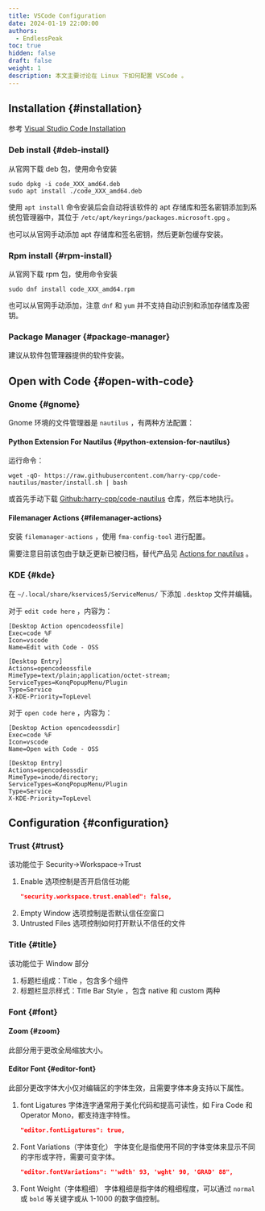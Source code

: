 ```yaml
---
title: VSCode Configuration
date: 2024-01-19 22:00:00
authors:
  - EndlessPeak
toc: true
hidden: false
draft: false
weight: 1
description: 本文主要讨论在 Linux 下如何配置 VSCode 。
---
```


## Installation {#installation}

参考 [Visual Studio Code Installation](https://code.visualstudio.com/docs/setup/linux)


### Deb install {#deb-install}

从官网下载 deb 包，使用命令安装

```shell
sudo dpkg -i code_XXX_amd64.deb
sudo apt install ./code_XXX_amd64.deb
```

使用 `apt install` 命令安装后会自动将该软件的 apt 存储库和签名密钥添加到系统包管理器中，其位于 `/etc/apt/keyrings/packages.microsoft.gpg` 。

也可以从官网手动添加 apt 存储库和签名密钥，然后更新包缓存安装。


### Rpm install {#rpm-install}

从官网下载 rpm 包，使用命令安装

```shell
sudo dnf install code_XXX_amd64.rpm
```

也可以从官网手动添加，注意 `dnf` 和 `yum` 并不支持自动识别和添加存储库及密钥。


### Package Manager {#package-manager}

建议从软件包管理器提供的软件安装。


## Open with Code {#open-with-code}


### Gnome {#gnome}

Gnome 环境的文件管理器是 `nautilus` ，有两种方法配置：


#### Python Extension For Nautilus {#python-extension-for-nautilus}

运行命令：

```shell
wget -qO- https://raw.githubusercontent.com/harry-cpp/code-nautilus/master/install.sh | bash
```

或首先手动下载 [Github:harry-cpp/code-nautilus](https://github.com/harry-cpp/code-nautilus) 仓库，然后本地执行。


#### Filemanager Actions {#filemanager-actions}

安装 `filemanager-actions` ，使用 `fma-config-tool` 进行配置。

需要注意目前该包由于缺乏更新已被归档，替代产品见 [Actions for nautilus](https://github.com/bassmanitram/actions-for-nautilus) 。


### KDE {#kde}

在 `~/.local/share/kservices5/ServiceMenus/` 下添加 `.desktop` 文件并编辑。

对于 `edit code here` ，内容为：

```desktop
[Desktop Action opencodeossfile]
Exec=code %F
Icon=vscode
Name=Edit with Code - OSS

[Desktop Entry]
Actions=opencodeossfile
MimeType=text/plain;application/octet-stream;
ServiceTypes=KonqPopupMenu/Plugin
Type=Service
X-KDE-Priority=TopLevel
```

对于 `open code here` ，内容为：

```desktop
[Desktop Action opencodeossdir]
Exec=code %F
Icon=vscode
Name=Open with Code - OSS

[Desktop Entry]
Actions=opencodeossdir
MimeType=inode/directory;
ServiceTypes=KonqPopupMenu/Plugin
Type=Service
X-KDE-Priority=TopLevel
```


## Configuration {#configuration}


### Trust {#trust}

该功能位于 Security→Workspace→Trust

1.  Enable 选项控制是否开启信任功能
    ```json
    "security.workspace.trust.enabled": false,
    ```
2.  Empty Window 选项控制是否默认信任空窗口
3.  Untrusted Files 选项控制如何打开默认不信任的文件


### Title {#title}

该功能位于 Window 部分

1.  标题栏组成：Title ，包含多个组件
2.  标题栏显示样式：Title Bar Style ，包含 native 和 custom 两种


### Font {#font}


#### Zoom {#zoom}

此部分用于更改全局缩放大小。


#### Editor Font {#editor-font}

此部分更改字体大小仅对编辑区的字体生效，且需要字体本身支持以下属性。

1.  font Ligatures
    字体连字通常用于美化代码和提高可读性，如 Fira Code 和 Operator Mono，都支持连字特性。
    ```json
    "editor.fontLigatures": true,
    ```

2.  Font Variations（字体变化）
    字体变化是指使用不同的字体变体来显示不同的字形或字符，需要可变字体。
    ```json
    "editor.fontVariations": "'wdth' 93, 'wght' 90, 'GRAD' 88",
    ```
3.  Font Weight（字体粗细）
    字体粗细是指字体的粗细程度，可以通过 `normal` 或 `bold` 等关键字或从 1-1000 的数字值控制。
